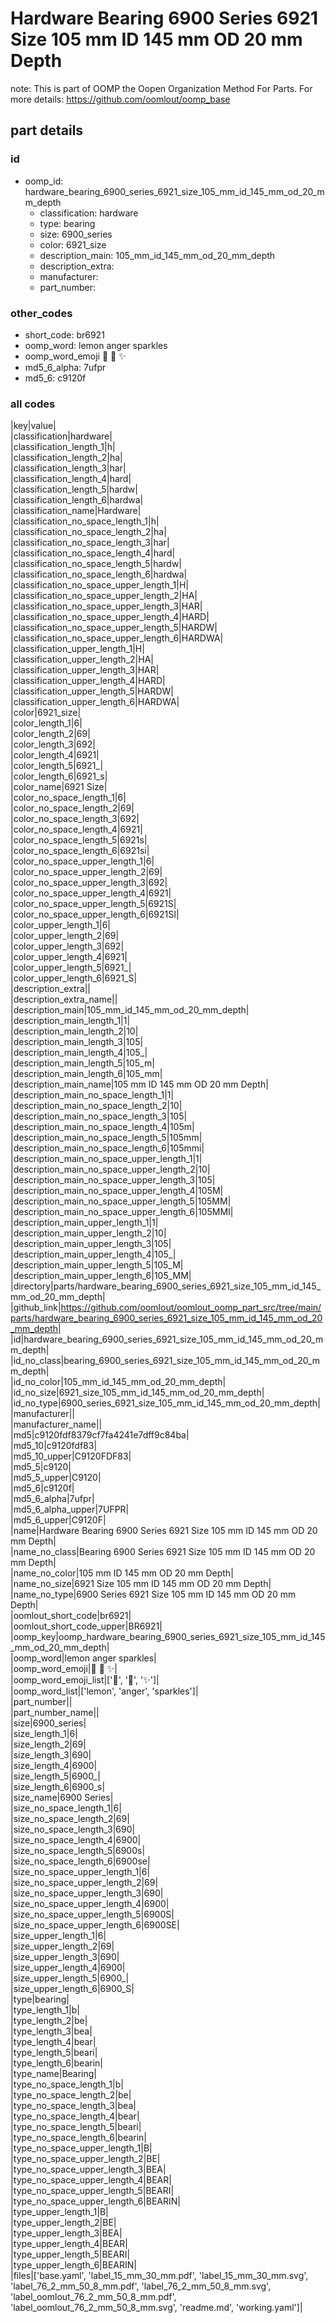 # Hardware Bearing 6900 Series 6921 Size 105 mm ID 145 mm OD 20 mm Depth  

note: This is part of OOMP the Oopen Organization Method For Parts. For more details: https://github.com/oomlout/oomp_base

##  part details





### id
* oomp_id: hardware_bearing_6900_series_6921_size_105_mm_id_145_mm_od_20_mm_depth
  * classification: hardware
  * type: bearing
  * size: 6900_series
  * color: 6921_size
  * description_main: 105_mm_id_145_mm_od_20_mm_depth
  * description_extra: 
  * manufacturer: 
  * part_number: 

### other_codes
* short_code: br6921
* oomp_word: lemon anger sparkles
* oomp_word_emoji :lemon: :anger: :sparkles:
* md5_6_alpha: 7ufpr
* md5_6: c9120f

### all codes 
|key|value|  
|classification|hardware|  
|classification_length_1|h|  
|classification_length_2|ha|  
|classification_length_3|har|  
|classification_length_4|hard|  
|classification_length_5|hardw|  
|classification_length_6|hardwa|  
|classification_name|Hardware|  
|classification_no_space_length_1|h|  
|classification_no_space_length_2|ha|  
|classification_no_space_length_3|har|  
|classification_no_space_length_4|hard|  
|classification_no_space_length_5|hardw|  
|classification_no_space_length_6|hardwa|  
|classification_no_space_upper_length_1|H|  
|classification_no_space_upper_length_2|HA|  
|classification_no_space_upper_length_3|HAR|  
|classification_no_space_upper_length_4|HARD|  
|classification_no_space_upper_length_5|HARDW|  
|classification_no_space_upper_length_6|HARDWA|  
|classification_upper_length_1|H|  
|classification_upper_length_2|HA|  
|classification_upper_length_3|HAR|  
|classification_upper_length_4|HARD|  
|classification_upper_length_5|HARDW|  
|classification_upper_length_6|HARDWA|  
|color|6921_size|  
|color_length_1|6|  
|color_length_2|69|  
|color_length_3|692|  
|color_length_4|6921|  
|color_length_5|6921_|  
|color_length_6|6921_s|  
|color_name|6921 Size|  
|color_no_space_length_1|6|  
|color_no_space_length_2|69|  
|color_no_space_length_3|692|  
|color_no_space_length_4|6921|  
|color_no_space_length_5|6921s|  
|color_no_space_length_6|6921si|  
|color_no_space_upper_length_1|6|  
|color_no_space_upper_length_2|69|  
|color_no_space_upper_length_3|692|  
|color_no_space_upper_length_4|6921|  
|color_no_space_upper_length_5|6921S|  
|color_no_space_upper_length_6|6921SI|  
|color_upper_length_1|6|  
|color_upper_length_2|69|  
|color_upper_length_3|692|  
|color_upper_length_4|6921|  
|color_upper_length_5|6921_|  
|color_upper_length_6|6921_S|  
|description_extra||  
|description_extra_name||  
|description_main|105_mm_id_145_mm_od_20_mm_depth|  
|description_main_length_1|1|  
|description_main_length_2|10|  
|description_main_length_3|105|  
|description_main_length_4|105_|  
|description_main_length_5|105_m|  
|description_main_length_6|105_mm|  
|description_main_name|105 mm ID 145 mm OD 20 mm Depth|  
|description_main_no_space_length_1|1|  
|description_main_no_space_length_2|10|  
|description_main_no_space_length_3|105|  
|description_main_no_space_length_4|105m|  
|description_main_no_space_length_5|105mm|  
|description_main_no_space_length_6|105mmi|  
|description_main_no_space_upper_length_1|1|  
|description_main_no_space_upper_length_2|10|  
|description_main_no_space_upper_length_3|105|  
|description_main_no_space_upper_length_4|105M|  
|description_main_no_space_upper_length_5|105MM|  
|description_main_no_space_upper_length_6|105MMI|  
|description_main_upper_length_1|1|  
|description_main_upper_length_2|10|  
|description_main_upper_length_3|105|  
|description_main_upper_length_4|105_|  
|description_main_upper_length_5|105_M|  
|description_main_upper_length_6|105_MM|  
|directory|parts/hardware_bearing_6900_series_6921_size_105_mm_id_145_mm_od_20_mm_depth|  
|github_link|https://github.com/oomlout/oomlout_oomp_part_src/tree/main/parts/hardware_bearing_6900_series_6921_size_105_mm_id_145_mm_od_20_mm_depth|  
|id|hardware_bearing_6900_series_6921_size_105_mm_id_145_mm_od_20_mm_depth|  
|id_no_class|bearing_6900_series_6921_size_105_mm_id_145_mm_od_20_mm_depth|  
|id_no_color|105_mm_id_145_mm_od_20_mm_depth|  
|id_no_size|6921_size_105_mm_id_145_mm_od_20_mm_depth|  
|id_no_type|6900_series_6921_size_105_mm_id_145_mm_od_20_mm_depth|  
|manufacturer||  
|manufacturer_name||  
|md5|c9120fdf8379cf7fa4241e7dff9c84ba|  
|md5_10|c9120fdf83|  
|md5_10_upper|C9120FDF83|  
|md5_5|c9120|  
|md5_5_upper|C9120|  
|md5_6|c9120f|  
|md5_6_alpha|7ufpr|  
|md5_6_alpha_upper|7UFPR|  
|md5_6_upper|C9120F|  
|name|Hardware Bearing 6900 Series 6921 Size 105 mm ID 145 mm OD 20 mm Depth|  
|name_no_class|Bearing 6900 Series 6921 Size 105 mm ID 145 mm OD 20 mm Depth|  
|name_no_color|105 mm ID 145 mm OD 20 mm Depth|  
|name_no_size|6921 Size 105 mm ID 145 mm OD 20 mm Depth|  
|name_no_type|6900 Series 6921 Size 105 mm ID 145 mm OD 20 mm Depth|  
|oomlout_short_code|br6921|  
|oomlout_short_code_upper|BR6921|  
|oomp_key|oomp_hardware_bearing_6900_series_6921_size_105_mm_id_145_mm_od_20_mm_depth|  
|oomp_word|lemon anger sparkles|  
|oomp_word_emoji|:lemon: :anger: :sparkles:|  
|oomp_word_emoji_list|[':lemon:', ':anger:', ':sparkles:']|  
|oomp_word_list|['lemon', 'anger', 'sparkles']|  
|part_number||  
|part_number_name||  
|size|6900_series|  
|size_length_1|6|  
|size_length_2|69|  
|size_length_3|690|  
|size_length_4|6900|  
|size_length_5|6900_|  
|size_length_6|6900_s|  
|size_name|6900 Series|  
|size_no_space_length_1|6|  
|size_no_space_length_2|69|  
|size_no_space_length_3|690|  
|size_no_space_length_4|6900|  
|size_no_space_length_5|6900s|  
|size_no_space_length_6|6900se|  
|size_no_space_upper_length_1|6|  
|size_no_space_upper_length_2|69|  
|size_no_space_upper_length_3|690|  
|size_no_space_upper_length_4|6900|  
|size_no_space_upper_length_5|6900S|  
|size_no_space_upper_length_6|6900SE|  
|size_upper_length_1|6|  
|size_upper_length_2|69|  
|size_upper_length_3|690|  
|size_upper_length_4|6900|  
|size_upper_length_5|6900_|  
|size_upper_length_6|6900_S|  
|type|bearing|  
|type_length_1|b|  
|type_length_2|be|  
|type_length_3|bea|  
|type_length_4|bear|  
|type_length_5|beari|  
|type_length_6|bearin|  
|type_name|Bearing|  
|type_no_space_length_1|b|  
|type_no_space_length_2|be|  
|type_no_space_length_3|bea|  
|type_no_space_length_4|bear|  
|type_no_space_length_5|beari|  
|type_no_space_length_6|bearin|  
|type_no_space_upper_length_1|B|  
|type_no_space_upper_length_2|BE|  
|type_no_space_upper_length_3|BEA|  
|type_no_space_upper_length_4|BEAR|  
|type_no_space_upper_length_5|BEARI|  
|type_no_space_upper_length_6|BEARIN|  
|type_upper_length_1|B|  
|type_upper_length_2|BE|  
|type_upper_length_3|BEA|  
|type_upper_length_4|BEAR|  
|type_upper_length_5|BEARI|  
|type_upper_length_6|BEARIN|  
|files|['base.yaml', 'label_15_mm_30_mm.pdf', 'label_15_mm_30_mm.svg', 'label_76_2_mm_50_8_mm.pdf', 'label_76_2_mm_50_8_mm.svg', 'label_oomlout_76_2_mm_50_8_mm.pdf', 'label_oomlout_76_2_mm_50_8_mm.svg', 'readme.md', 'working.yaml']|  

